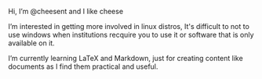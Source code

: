 Hi, I’m @cheesent and I like cheese

I’m interested in getting more involved in linux distros, It's difficult to not to use windows when institutions recquire you to use it or software that is only available on it.

I’m currently learning LaTeX and Markdown, just for creating content like documents as I find them practical and useful.


<!---
What is this?
--->
